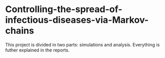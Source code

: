 # Controlling-the-spread-of-infectious-diseases-via-Markov-chains
This project is divided in two parts: simulations and analysis. Everything is futher explained in the reports.
